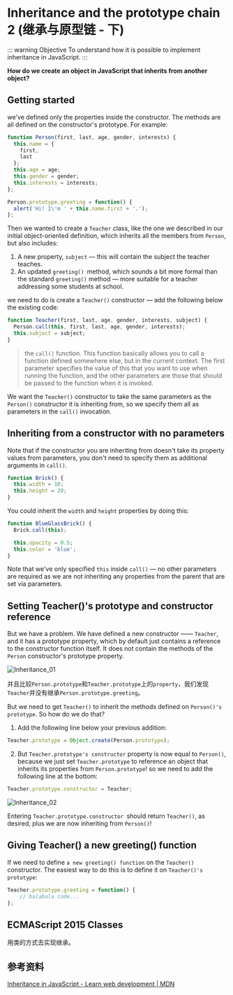 #  Inheritance and the prototype chain 2 (继承与原型链 - 下) 
::: warning Objective
To understand how it is possible to implement inheritance in JavaScript.
:::

**How do we create an object in JavaScript that inherits from another object?**

## Getting started
we've defined only the properties inside the constructor. The methods are all defined on the constructor's prototype. 
For example:
```js
function Person(first, last, age, gender, interests) {
  this.name = {
    first,
    last
  };
  this.age = age;
  this.gender = gender;
  this.interests = interests;
};

Person.prototype.greeting = function() {
  alert('Hi! I\'m ' + this.name.first + '.');
};
```

Then we wanted to create a `Teacher` class, like the one we described in our initial object-oriented definition, which inherits all the members from `Person`, but also includes:
1. A new property, `subject` — this will contain the subject the teacher teaches.
2. An updated `greeting() `method, which sounds a bit more formal than the standard `greeting()` method — more suitable for a teacher addressing some students at school.

we need to do is create a `Teacher()` constructor — add the following below the existing code:
```js
function Teacher(first, last, age, gender, interests, subject) {
  Person.call(this, first, last, age, gender, interests);
  this.subject = subject;
}
```

> the `call()` function. This function basically allows you to call a function defined somewhere else, but in the current context. The first parameter specifies the value of this that you want to use when running the function, and the other parameters are those that should be passed to the function when it is invoked.

We want the `Teacher()` constructor to take the same parameters as the `Person()` constructor it is inheriting from, so we specify them all as parameters in the `call()` invocation.

## Inheriting from a constructor with no parameters
Note that if the constructor you are inheriting from doesn't take its property values from parameters, you don't need to specify them as additional arguments in `call()`. 
```js
function Brick() {
  this.width = 10;
  this.height = 20;
}
```
You could inherit the `width` and `height` properties by doing this:
```js
function BlueGlassBrick() {
  Brick.call(this);

  this.opacity = 0.5;
  this.color = 'blue';
}
```
Note that we've only specified `this` inside `call()` — no other parameters are required as we are not inheriting any properties from the parent that are set via parameters.

## Setting Teacher()'s prototype and constructor reference
But we have a problem. We have defined a new constructor —— `Teacher`, and it has a prototype property, which by default just contains a reference to the constructor function itself. It does not contain the methods of the `Person` constructor's prototype property.

![Inheritance_01](http://pb0ug959r.bkt.clouddn.com/Inheritance_01.png)

并且比较`Person.prototype`和`Teacher.prototype`上的`property`，我们发现`Teacher`并没有继承`Person.prototype.greeting`。

But we need to get `Teacher()` to inherit the methods defined on `Person()'s prototype`. So how do we do that?

1. Add the following line below your previous addition:
```js
Teacher.prototype = Object.create(Person.prototype);
```
2. But `Teacher.prototype's constructor` property is now equal to `Person()`, because we just set `Teacher.prototype` to reference an object that inherits its properties from `Person.prototype`!  so we need to add the following line at the bottom:
```js
Teacher.prototype.constructor = Teacher;
```

![Inheritance_02](http://pb0ug959r.bkt.clouddn.com/Inheritance_02.png)

Entering  `Teacher.prototype.constructor `should return `Teacher()`, as desired, plus we are now inheriting from `Person()`!

## Giving Teacher() a new greeting() function
If we need to define `a new greeting() function` on the `Teacher()` constructor.
The easiest way to do this is to define it on `Teacher()'s prototype`:
```js
Teacher.prototype.greeting = function() {
	// balabala code...
};
```

## ECMAScript 2015 Classes
用类的方式去实现继承。

## 参考资料
[Inheritance in JavaScript - Learn web development | MDN](https://developer.mozilla.org/en-US/docs/Learn/JavaScript/Objects/Inheritance)